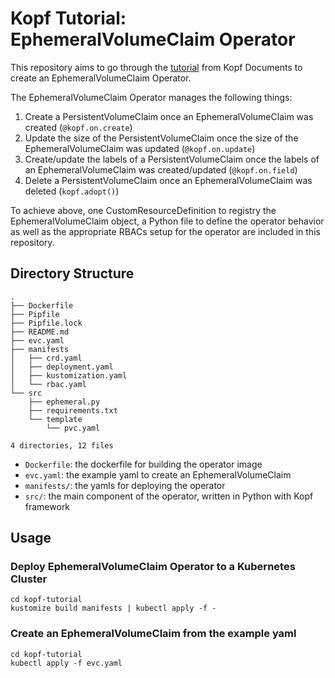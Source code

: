 # Kopf Tutorial: EphemeralVolumeClaim Operator
This repository aims to go through the [tutorial](https://kopf.readthedocs.io/en/stable/walkthrough/problem/) from Kopf Documents to create an EphemeralVolumeClaim Operator.

The EphemeralVolumeClaim Operator manages the following things:
1. Create a PersistentVolumeClaim once an EphemeralVolumeClaim was created (`@kopf.on.create`)
2. Update the size of the PersistentVolumeClaim once the size of the EphemeralVolumeClaim was updated (`@kopf.on.update`)
3. Create/update the labels of a PersistentVolumeClaim once the labels of an EphemeralVolumeClaim was created/updated (`@kopf.on.field`)
4. Delete a PersistentVolumeClaim once an EphemeralVolumeClaim was deleted (`kopf.adopt()`)

To achieve above, one CustomResourceDefinition to registry the EphemeralVolumeClaim object, a Python file to define the operator behavior as well as the appropriate RBACs setup for the operator are included in this repository.

## Directory Structure
```
.
├── Dockerfile
├── Pipfile
├── Pipfile.lock
├── README.md
├── evc.yaml
├── manifests
│   ├── crd.yaml
│   ├── deployment.yaml
│   ├── kustomization.yaml
│   └── rbac.yaml
└── src
    ├── ephemeral.py
    ├── requirements.txt
    └── template
        └── pvc.yaml

4 directories, 12 files
```
- `Dockerfile`: the dockerfile for building the operator image
- `evc.yaml`: the example yaml to create an EphemeralVolumeClaim
- `manifests/`: the yamls for deploying the operator
- `src/`: the main component of the operator, written in Python with Kopf framework

## Usage
### Deploy EphemeralVolumeClaim Operator to a Kubernetes Cluster
```
cd kopf-tutorial
kustomize build manifests | kubectl apply -f -
```
### Create an EphemeralVolumeClaim from the example yaml
```
cd kopf-tutorial
kubectl apply -f evc.yaml
```
